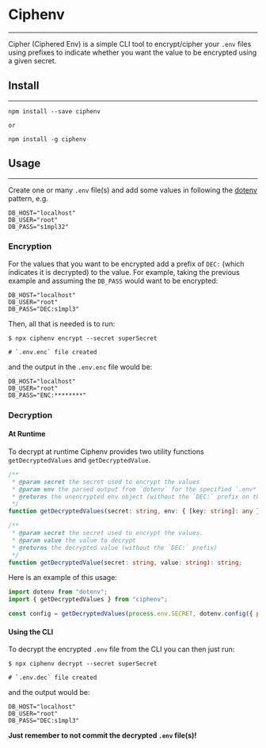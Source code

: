 # Ciphenv

---

Cipher (Ciphered Env) is a simple CLI tool to encrypt/cipher your `.env` files using prefixes to indicate whether you want the value to be encrypted using a given secret.

## Install

---

```shell
npm install --save ciphenv

or

npm install -g ciphenv
```

## Usage

---

Create one or many `.env` file(s) and add some values in following the [dotenv](https://www.npmjs.com/package/dotenv) pattern, e.g.

```text
DB_HOST="localhost"
DB_USER="root"
DB_PASS="s1mpl32"
```

### Encryption

For the values that you want to be encrypted add a prefix of `DEC:` (which indicates it is decrypted) to the value. For example, taking the previous example and assuming the `DB_PASS` would want to be encrypted:

```text
DB_HOST="localhost"
DB_USER="root"
DB_PASS="DEC:s1mpl3"
```

Then, all that is needed is to run:

```shell
$ npx ciphenv encrypt --secret superSecret

# `.env.enc` file created
```

and the output in the `.env.enc` file would be:

```text
DB_HOST="localhost"
DB_USER="root"
DB_PASS="ENC:********"
```

### Decryption

#### At Runtime

To decrypt at runtime Ciphenv provides two utility functions `getDecryptedValues` and `getDecryptedValue`.

```ts
/**
 * @param secret the secret used to encrypt the values
 * @param env the parsed output from `dotenv` for the specified `.env*` file
 * @returns the unencrypted env object (without the `DEC:` prefix on the values)
 */
function getDecryptedValues(secret: string, env: { [key: string]: any }): { [key: string]: any };

/**
 * @param secret the secret used to encrypt the values.
 * @param value the value to decrypt
 * @returns the decrypted value (without the `DEC:` prefix)
 */
function getDecryptedValue(secret: string, value: string): string;
```

Here is an example of this usage:

```js
import dotenv from "dotenv";
import { getDecryptedValues } from "ciphenv";

const config = getDecryptedValues(process.env.SECRET, dotenv.config({ path: `.env.${NODE_ENV}.enc` }).parsed);
```

#### Using the CLI

To decrypt the encrypted `.env` file from the CLI you can then just run:

```shell
$ npx ciphenv decrypt --secret superSecret

# `.env.dec` file created
```

and the output would be:

```text
DB_HOST="localhost"
DB_USER="root"
DB_PASS="DEC:s1mpl3"
```

**Just remember to not commit the decrypted `.env` file(s)!**
